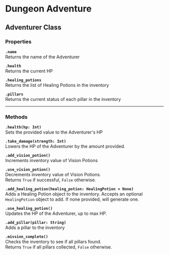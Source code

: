 # Dungeon Adventure

## Adventurer Class

### Properties

**`.name`** <br>Returns the name of the Adventurer

**`.health`** <br>Returns the current HP

**`.healing_potions`** <br>Returns the list of Healing Potions in the inventory

**`.pillars`** <br>Returns the current status of each pillar in the inventory

---

### Methods

**`.health(hp: Int)`**<br>Sets the provided value to the Adventurer's HP

**`.take_damage(strength: Int)`**<br>Lowers the HP of the Adventurer by the amount provided.

**`.add_vision_potion()`**<br>Increments inventory value of Vision Potions

**`.use_vision_potion()`**<br>Decrements inventory value of Vision Potions.<br>Returns `True` if successful, `False` otherwise.

**`.add_healing_potion(healing_potion: HealingPotion = None)`**<br>Adds a Healing Potion object to the inventory. Accepts an optional `HealingPotion` object to add. If none provided, will generate one.

**`.use_healing_potion()`**<br>Updates the HP of the Adventurer, up to max HP.

**`.add_pillar(pillar: String)`**<br>Adds a pillar to the inventory

**`.mission_complete()`**<br>Checks the inventory to see if all pillars found.<br>Returns `True` if all pillars collected, `False` otherwise.
